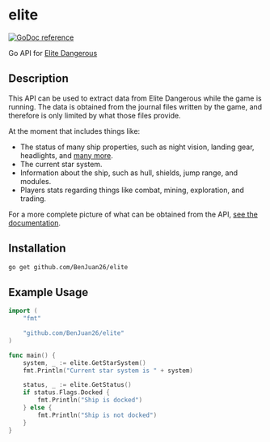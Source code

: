 # elite

[![GoDoc reference](https://godoc.org/github.com/BenJuan26/elite?status.svg)](https://godoc.org/github.com/BenJuan26/elite)

Go API for [Elite Dangerous](https://elitedangerous.com)

## Description

This API can be used to extract data from Elite Dangerous while the game is running. The data is obtained from the journal files written by the game, and therefore is only limited by what those files provide.

At the moment that includes things like:

* The status of many ship properties, such as night vision, landing gear, headlights, and [many more](https://godoc.org/github.com/BenJuan26/elite/flags).
* The current star system.
* Information about the ship, such as hull, shields, jump range, and modules.
* Players stats regarding things like combat, mining, exploration, and trading.

For a more complete picture of what can be obtained from the API, [see the documentation](https://godoc.org/github.com/BenJuan26/elite).

## Installation

```bash
go get github.com/BenJuan26/elite
```

## Example Usage

```go
import (
    "fmt"

    "github.com/BenJuan26/elite"
)

func main() {
    system, _ := elite.GetStarSystem()
    fmt.Println("Current star system is " + system)

    status, _ := elite.GetStatus()
    if status.Flags.Docked {
        fmt.Println("Ship is docked")
    } else {
        fmt.Println("Ship is not docked")
    }
}
```
